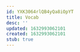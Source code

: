 ```yaml
---
id: YXK3064rlQB4yQa8iOpYT
title: Vocab
desc: ''
updated: 1632993062101
created: 1632993062101
stub: true
---
```


